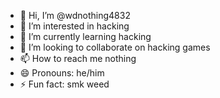 - 👋 Hi, I’m @wdnothing4832
- 👀 I’m interested in hacking
- 🌱 I’m currently learning hacking
- 💞️ I’m looking to collaborate on hacking games
- 📫 How to reach me nothing
- 😄 Pronouns: he/him
- ⚡ Fun fact: smk weed

<!---
wdnothing4832/wdnothing4832 is a ✨ special ✨ repository because its `README.md` (this file) appears on your GitHub profile.
You can click the Preview link to take a look at your changes.
--->

